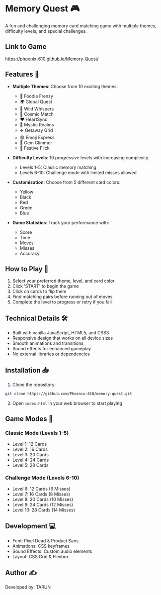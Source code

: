 # Memory Quest 🎮

A fun and challenging memory card matching game with multiple themes, difficulty levels, and special challenges.

## Link to Game
 https://phoenix-610.github.io/Memory-Quest/


## Features 🌟

- **Multiple Themes**: Choose from 10 exciting themes:
  - 🍔 Foodie Frenzy
  - 🌍 Global Quest
  - 🐾 Wild Whispers
  - 🚀 Cosmic Match
  - ❤️ HeartSync
  - 🧙 Mystic Realms
  - ✈️ Getaway Grid
  - 😄 Emoji Express
  - 💎 Gem Glimmer
  - 🎉 Festive Flick

- **Difficulty Levels**: 10 progressive levels with increasing complexity:
  - Levels 1-5: Classic memory matching
  - Levels 6-10: Challenge mode with limited misses allowed

- **Customization**: Choose from 5 different card colors:
  - Yellow
  - Black
  - Red
  - Green
  - Blue

- **Game Statistics**: Track your performance with:
  - Score
  - Time
  - Moves
  - Misses
  - Accuracy

## How to Play 🎯

1. Select your preferred theme, level, and card color
2. Click 'START' to begin the game
3. Click on cards to flip them
4. Find matching pairs before running out of moves
5. Complete the level to progress or retry if you fail

## Technical Details 🛠️

- Built with vanilla JavaScript, HTML5, and CSS3
- Responsive design that works on all device sizes
- Smooth animations and transitions
- Sound effects for enhanced gameplay
- No external libraries or dependencies

## Installation 📥

1. Clone the repository:
```bash
git clone https://github.com/Phoenix-610/memory-quest.git
```

2. Open `index.html` in your web browser to start playing

## Game Modes 🎲

### Classic Mode (Levels 1-5)
- Level 1: 12 Cards
- Level 2: 16 Cards
- Level 3: 20 Cards
- Level 4: 24 Cards
- Level 5: 28 Cards

### Challenge Mode (Levels 6-10)
- Level 6: 12 Cards (6 Misses)
- Level 7: 16 Cards (8 Misses)
- Level 8: 20 Cards (10 Misses)
- Level 9: 24 Cards (12 Misses)
- Level 10: 28 Cards (14 Misses)

## Development 💻

- Font: Pixel Dead & Product Sans
- Animations: CSS keyframes
- Sound Effects: Custom audio elements
- Layout: CSS Grid & Flexbox

## Author ✍️

Developed by: TARUN




